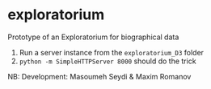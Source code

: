 # exploratorium

Prototype of an Exploratorium for biographical data

1. Run a server instance from the `exploratorium_D3` folder
2. `python -m SimpleHTTPServer 8000` should do the trick

NB: Development: Masoumeh Seydi & Maxim Romanov